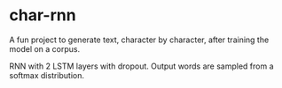 # char-rnn

A fun project to generate text, character by character, after training the model on a corpus. 

RNN with 2 LSTM layers with dropout. Output words are sampled from a softmax distribution.


